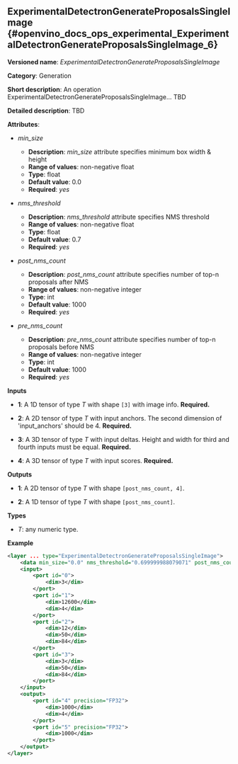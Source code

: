 ## ExperimentalDetectronGenerateProposalsSingleImage <a name="ExperimentalDetectronGenerateProposalsSingleImage"></a> {#openvino_docs_ops_experimental_ExperimentalDetectronGenerateProposalsSingleImage_6}

**Versioned name**: *ExperimentalDetectronGenerateProposalsSingleImage*

**Category**: Generation

**Short description**: An operation ExperimentalDetectronGenerateProposalsSingleImage... TBD

**Detailed description**: TBD

**Attributes**:

* *min_size*

    * **Description**: *min_size* attribute specifies minimum box width & height
    * **Range of values**: non-negative float
    * **Type**: float
    * **Default value**: 0.0
    * **Required**: *yes*

* *nms_threshold*

    * **Description**: *nms_threshold* attribute specifies NMS threshold
    * **Range of values**: non-negative float
    * **Type**: float
    * **Default value**: 0.7
    * **Required**: *yes*

* *post_nms_count*

    * **Description**: *post_nms_count* attribute specifies number of top-n proposals after NMS
    * **Range of values**: non-negative integer
    * **Type**: int
    * **Default value**: 1000
    * **Required**: *yes*

* *pre_nms_count*

    * **Description**: *pre_nms_count* attribute specifies number of top-n proposals before NMS
    * **Range of values**: non-negative integer
    * **Type**: int
    * **Default value**: 1000
    * **Required**: *yes*

**Inputs**

* **1**: A 1D tensor of type *T* with shape `[3]` with image info. **Required.**

* **2**: A 2D tensor of type *T* with input anchors. The second dimension of 'input_anchors' should be 4. **Required.**

* **3**: A 3D tensor of type *T* with input deltas. Height and width for third and fourth inputs must be equal. **Required.** 

* **4**: A 3D tensor of type *T* with input scores. **Required.**

**Outputs**

* **1**: A 2D tensor of type *T* with shape `[post_nms_count, 4]`.

* **2**: A 1D tensor of type *T* with shape `[post_nms_count]`.

**Types**

* *T*: any numeric type.

**Example**

```xml
<layer ... type="ExperimentalDetectronGenerateProposalsSingleImage">
    <data min_size="0.0" nms_threshold="0.699999988079071" post_nms_count="1000" pre_nms_count="1000"/>
    <input>
        <port id="0">
            <dim>3</dim>
        </port>
        <port id="1">
            <dim>12600</dim>
            <dim>4</dim>
        </port>
        <port id="2">
            <dim>12</dim>
            <dim>50</dim>
            <dim>84</dim>
        </port>
        <port id="3">
            <dim>3</dim>
            <dim>50</dim>
            <dim>84</dim>
        </port>
    </input>
    <output>
        <port id="4" precision="FP32">
            <dim>1000</dim>
            <dim>4</dim>
        </port>
        <port id="5" precision="FP32">
            <dim>1000</dim>
        </port>
    </output>
</layer>
```
